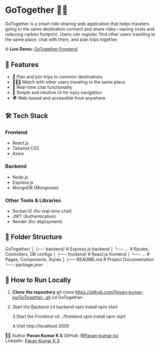# GoTogether 🚗💬

GoTogether is a smart ride-sharing web application that helps travelers going to the same destination connect and share rides—saving costs and reducing carbon footprint. Users can register, find other users traveling to the same place, chat with them, and plan trips together.

🌐 **Live Demo**: [GoTogether Frontend](https://frontend-gotogether.onrender.com)

## 🚀 Features

- 🧭 Plan and join trips to common destinations  
- 🧑‍🤝‍🧑 Match with other users traveling to the same place  
- 💬 Real-time chat functionality  
- 🧾 Simple and intuitive UI for easy navigation  
- 🌍 Web-based and accessible from anywhere  

## 🛠️ Tech Stack

### Frontend
- React.js
- Tailwind CSS
- Axios

### Backend
- Node.js
- Express.js
- MongoDB (Mongoose)

### Other Tools & Libraries
- Socket.IO (for real-time chat)
- JWT (Authentication)
- Render (for deployment)

## 📂 Folder Structure

GoTogether/
│
├── backend/ # Express.js backend
│ └── ... # Routes, Controllers, DB configs
│
├── frontend/ # React.js frontend
│ └── ... # Pages, Components, Styles
│
├── README.md # Project Documentation
└── package.json

## 🚧 How to Run Locally

   1. **Clone the repository**
      git clone https://github.com/Pavan-kumar-ks/GoTogether-.git
      cd GoTogether-
      
   2. Start the Backend
     cd backend
     npm install
     npm start
   
      3.Start the Frontend
        cd ../frontend
        npm install
        npm start
        
      4.Visit
      http://localhost:3000

👨‍💻 Author
**Pavan Kumar K S**
GitHub: [@Pavan-kumar-ks](https://github.com/Pavan-kumar-ks)    
LinkedIn: [Pavan Kumar K S](https://www.linkedin.com/in/pavan-kumar-k-s/) 

   
